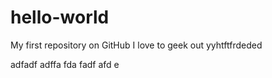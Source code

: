 # hello-world
My first repository on GitHub
I love to geek out
yyhtftfrdeded

adfadf
adffa
fda
fadf
afd
e
